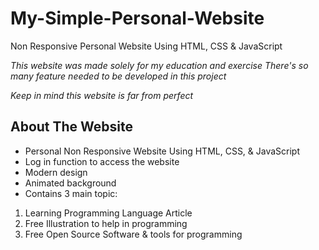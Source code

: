 # My-Simple-Personal-Website
Non Responsive Personal Website Using HTML, CSS &amp; JavaScript


*This website was made solely for my education and exercise*
*There's so many feature needed to be developed in this project*

*Keep in mind this website is far from perfect*

## About The Website
- Personal Non Responsive Website Using HTML, CSS, & JavaScript
- Log in function to access the website
- Modern design
- Animated background
- Contains 3 main topic:
 1. Learning Programming Language Article
 2. Free Illustration to help in programming
 3. Free Open Source Software & tools for programming
 
